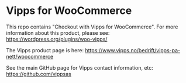 # Vipps for WooCommerce

This repo contains "Checkout with Vipps for WooCommerce". For more information about this product, please see: https://wordpress.org/plugins/woo-vipps/

The Vipps product page is here: https://www.vipps.no/bedrift/vipps-pa-nett/woocommerce 

See the main GitHub page for Vipps contact information, etc: https://github.com/vippsas
